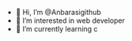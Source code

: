 - 👋 Hi, I’m @Anbarasigithub
- 👀 I’m interested in web developer 
- 🌱 I’m currently learning c

<!---
Anbarasigithub/Anbarasigithub is a ✨ special ✨ repository because its `README.md` (this file) appears on your GitHub profile.
You can click the Preview link to take a look at your changes.
--->

